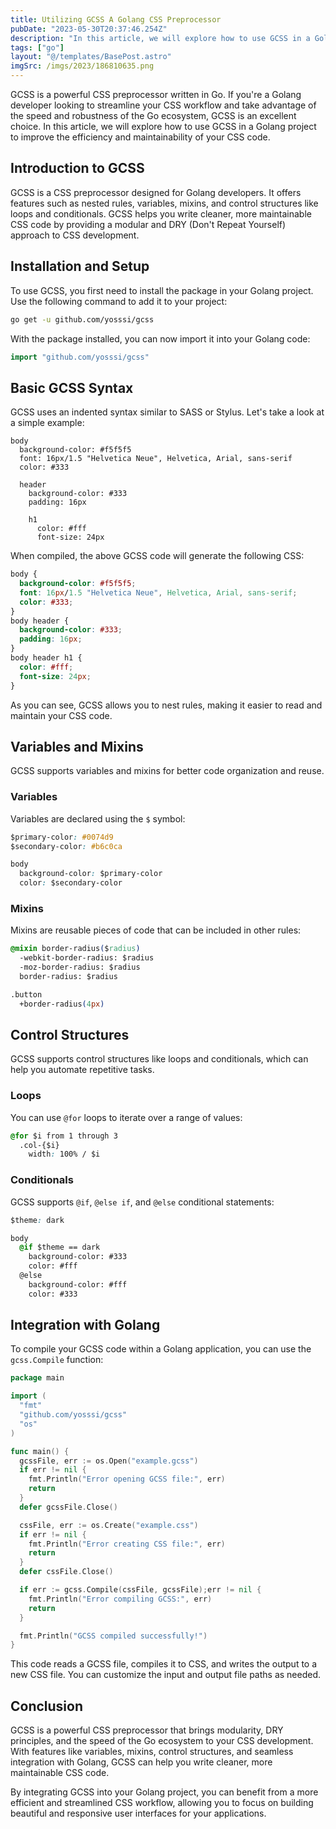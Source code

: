 ```yaml
---
title: Utilizing GCSS A Golang CSS Preprocessor
pubDate: "2023-05-30T20:37:46.254Z"
description: "In this article, we will explore how to use GCSS in a Golang project to improve the efficiency and maintainability of your CSS code."
tags: ["go"]
layout: "@/templates/BasePost.astro"
imgSrc: /imgs/2023/186810635.png
---
```



GCSS is a powerful CSS preprocessor written in Go. If you're a Golang developer looking to streamline your CSS workflow and take advantage of the speed and robustness of the Go ecosystem, GCSS is an excellent choice. In this article, we will explore how to use GCSS in a Golang project to improve the efficiency and maintainability of your CSS code.

## Introduction to GCSS

GCSS is a CSS preprocessor designed for Golang developers. It offers features such as nested rules, variables, mixins, and control structures like loops and conditionals. GCSS helps you write cleaner, more maintainable CSS code by providing a modular and DRY (Don't Repeat Yourself) approach to CSS development.

## Installation and Setup

To use GCSS, you first need to install the package in your Golang project. Use the following command to add it to your project:

```bash
go get -u github.com/yosssi/gcss
```

With the package installed, you can now import it into your Golang code:

```go
import "github.com/yosssi/gcss"
```

## Basic GCSS Syntax

GCSS uses an indented syntax similar to SASS or Stylus. Let's take a look at a simple example:

```gcss
body
  background-color: #f5f5f5
  font: 16px/1.5 "Helvetica Neue", Helvetica, Arial, sans-serif
  color: #333

  header
    background-color: #333
    padding: 16px

    h1
      color: #fff
      font-size: 24px
```

When compiled, the above GCSS code will generate the following CSS:

```css
body {
  background-color: #f5f5f5;
  font: 16px/1.5 "Helvetica Neue", Helvetica, Arial, sans-serif;
  color: #333;
}
body header {
  background-color: #333;
  padding: 16px;
}
body header h1 {
  color: #fff;
  font-size: 24px;
}
```

As you can see, GCSS allows you to nest rules, making it easier to read and maintain your CSS code.

## Variables and Mixins

GCSS supports variables and mixins for better code organization and reuse.

### Variables

Variables are declared using the `$` symbol:

```css
$primary-color: #0074d9
$secondary-color: #b6c0ca

body
  background-color: $primary-color
  color: $secondary-color
```

### Mixins

Mixins are reusable pieces of code that can be included in other rules:

```css
@mixin border-radius($radius)
  -webkit-border-radius: $radius
  -moz-border-radius: $radius
  border-radius: $radius

.button
  +border-radius(4px)
```

## Control Structures

GCSS supports control structures like loops and conditionals, which can help you automate repetitive tasks.

### Loops

You can use `@for` loops to iterate over a range of values:

```css
@for $i from 1 through 3
  .col-{$i}
    width: 100% / $i
```

### Conditionals

GCSS supports `@if`, `@else if`, and `@else` conditional statements:

```css
$theme: dark

body
  @if $theme == dark
    background-color: #333
    color: #fff
  @else
    background-color: #fff
    color: #333
```

## Integration with Golang

To compile your GCSS code within a Golang application, you can use the `gcss.Compile` function:

```go
package main

import (
  "fmt"
  "github.com/yosssi/gcss"
  "os"
)

func main() {
  gcssFile, err := os.Open("example.gcss")
  if err != nil {
    fmt.Println("Error opening GCSS file:", err)
    return
  }
  defer gcssFile.Close()

  cssFile, err := os.Create("example.css")
  if err != nil {
    fmt.Println("Error creating CSS file:", err)
    return
  }
  defer cssFile.Close()

  if err := gcss.Compile(cssFile, gcssFile);err != nil {
    fmt.Println("Error compiling GCSS:", err)
    return
  }

  fmt.Println("GCSS compiled successfully!")
}
```

This code reads a GCSS file, compiles it to CSS, and writes the output to a new CSS file. You can customize the input and output file paths as needed.

## Conclusion

GCSS is a powerful CSS preprocessor that brings modularity, DRY principles, and the speed of the Go ecosystem to your CSS development. With features like variables, mixins, control structures, and seamless integration with Golang, GCSS can help you write cleaner, more maintainable CSS code.

By integrating GCSS into your Golang project, you can benefit from a more efficient and streamlined CSS workflow, allowing you to focus on building beautiful and responsive user interfaces for your applications.
